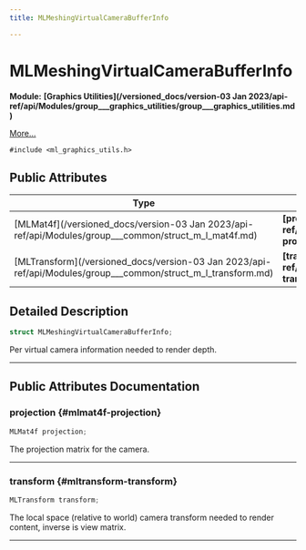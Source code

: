 ```yaml
---
title: MLMeshingVirtualCameraBufferInfo

---
```


# MLMeshingVirtualCameraBufferInfo

**Module:** **[Graphics Utilities](/versioned_docs/version-03 Jan 2023/api-ref/api/Modules/group___graphics_utilities/group___graphics_utilities.md)**



 [More...](#detailed-description)


`#include <ml_graphics_utils.h>`

## Public Attributes

| Type           | Name           |
| -------------- | -------------- |
| [MLMat4f](/versioned_docs/version-03 Jan 2023/api-ref/api/Modules/group___common/struct_m_l_mat4f.md) | **[projection](/versioned_docs/version-03 Jan 2023/api-ref/api/Modules/group___graphics_utilities/struct_m_l_meshing_virtual_camera_buffer_info.md#mlmat4f-projection)**  |
| [MLTransform](/versioned_docs/version-03 Jan 2023/api-ref/api/Modules/group___common/struct_m_l_transform.md) | **[transform](/versioned_docs/version-03 Jan 2023/api-ref/api/Modules/group___graphics_utilities/struct_m_l_meshing_virtual_camera_buffer_info.md#mltransform-transform)**  |

## Detailed Description

```cpp
struct MLMeshingVirtualCameraBufferInfo;
```


Per virtual camera information needed to render depth. 





-----------
## Public Attributes Documentation

### projection {#mlmat4f-projection}

```cpp
MLMat4f projection;
```


The projection matrix for the camera. 





-----------

### transform {#mltransform-transform}

```cpp
MLTransform transform;
```


The local space (relative to world) camera transform needed to render content, inverse is view matrix. 





-----------

